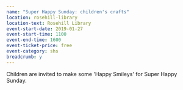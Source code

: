 ```yaml
---
name: "Super Happy Sunday: children's crafts"
location: rosehill-library
location-text: Rosehill Library
event-start-date: 2019-01-27
event-start-time: 1100
event-end-time: 1600
event-ticket-price: free
event-category: shs
breadcrumb: y
---
```


Children are invited to make some 'Happy Smileys' for Super Happy Sunday.

